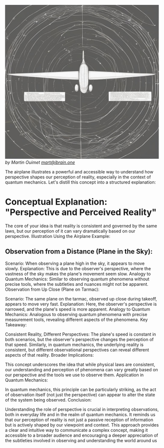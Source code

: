 
![Alt text](Your_example_with_the_airplane_illustrates_a_power.png)  
_by Martin Ouimet <mart@ibrain.one>_  


The airplane illustrates a powerful and accessible way to understand how perspective shapes our perception of reality, especially in the context of quantum mechanics. Let's distill this concept into a structured explanation:

# Conceptual Explanation: "Perspective and Perceived Reality"
The core of your idea is that reality is consistent and governed by the same laws, but our perception of it can vary dramatically based on our perspective.
Illustration Using the Airplane Example:

## Observation from a Distance (Plane in the Sky):

Scenario: When observing a plane high in the sky, it appears to move slowly.
Explanation: This is due to the observer's perspective, where the vastness of the sky makes the plane's movement seem slow.
Analogy to Quantum Mechanics: Similar to observing quantum phenomena without precise tools, where the subtleties and nuances might not be apparent.
Observation from Up Close (Plane on Tarmac):

Scenario: The same plane on the tarmac, observed up close during takeoff, appears to move very fast.
Explanation: Here, the observer's perspective is narrowed, and the plane's speed is more apparent.
Analogy to Quantum Mechanics: Analogous to observing quantum phenomena with precise measurement tools, revealing different aspects of the phenomena.
Key Takeaway:

Consistent Reality, Different Perspectives: The plane's speed is constant in both scenarios, but the observer's perspective changes the perception of that speed. Similarly, in quantum mechanics, the underlying reality is consistent, but different observational perspectives can reveal different aspects of that reality.
Broader Implications:

This concept underscores the idea that while physical laws are consistent, our understanding and perception of phenomena can vary greatly based on our perspective and the tools we use to observe them.
Application in Quantum Mechanics:

In quantum mechanics, this principle can be particularly striking, as the act of observation itself (not just the perspective) can appear to alter the state of the system being observed.
Conclusion:

Understanding the role of perspective is crucial in interpreting observations, both in everyday life and in the realm of quantum mechanics. It reminds us that our perception of reality is not just a passive reception of information but is actively shaped by our viewpoint and context.
This approach provides a clear and intuitive way to communicate a complex concept, making it accessible to a broader audience and encouraging a deeper appreciation of the subtleties involved in observing and understanding the world around us